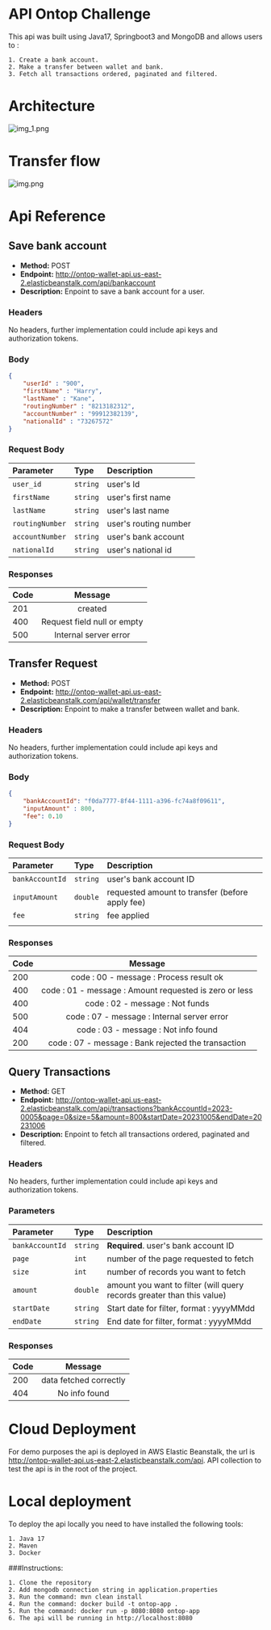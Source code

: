 # API Ontop Challenge
This api was built using Java17, Springboot3 and MongoDB and allows users to :

    1. Create a bank account.
    2. Make a transfer between wallet and bank.
    3. Fetch all transactions ordered, paginated and filtered.


# Architecture

![img_1.png](img_1.png)

# Transfer flow
![img.png](img.png)

# Api Reference

## Save bank account

- **Method:** POST
- **Endpoint:** http://ontop-wallet-api.us-east-2.elasticbeanstalk.com/api/bankaccount
- **Description:** Enpoint to save a bank account for a user.
### Headers

No headers, further implementation could include api keys and authorization tokens.

### Body
```json
{
    "userId" : "900",
    "firstName" : "Harry",
    "lastName" : "Kane",
    "routingNumber" : "8213182312",
    "accountNumber" : "99912382139",
    "nationalId" : "73267572"
}
```
### Request Body

| Parameter | Type     | Description           |
| :-------- | :------- |:----------------------|
| `user_id` | `string` | user's Id             |  
| `firstName` | `string` | user's first name     |  
| `lastName` | `string` | user's last name      |  
| `routingNumber` | `string` | user's routing number |  
| `accountNumber` | `string` | user's bank account   |  
| `nationalId` | `string` | user's national id    |  

### Responses

| Code          | Message           
| ------------- |:-------------:       
| 201            | created 
| 400           | Request field null or empty      
| 500            | Internal server error    


## Transfer Request

- **Method:** POST
- **Endpoint:** http://ontop-wallet-api.us-east-2.elasticbeanstalk.com/api/wallet/transfer
- **Description:** Enpoint to make a transfer between wallet and bank.
### Headers

No headers, further implementation could include api keys and authorization tokens.

### Body
```json
{
    "bankAccountId": "f0da7777-8f44-1111-a396-fc74a8f09611",
    "inputAmount" : 800,
    "fee": 0.10
}
```

### Request Body

| Parameter       | Type     | Description                                     |
|:----------------|:---------|:------------------------------------------------|
| `bankAccountId` | `string` | user's bank account ID                          |  
| `inputAmount`   | `double` | requested amount to transfer (before apply fee) |  
| `fee`           | `string` | fee applied                                     |  
                    |
### Responses

| Code          | Message           
| ------------- |:-------------:       
| 200           | code : 00 - message : Process result ok 
| 400           | code : 01 - message : Amount requested is zero or less
| 400           | code : 02 - message : Not funds
| 500           | code : 07 - message : Internal server error
| 404           | code : 03 - message : Not info found
| 200           | code : 07 - message : Bank rejected the transaction



## Query Transactions

- **Method:** GET
- **Endpoint:** http://ontop-wallet-api.us-east-2.elasticbeanstalk.com/api/transactions?bankAccountId=2023-0005&page=0&size=5&amount=800&startDate=20231005&endDate=20231006
- **Description:** Enpoint to fetch all transactions ordered, paginated and filtered.
### Headers

No headers, further implementation could include api keys and authorization tokens.

### Parameters
| Parameter       | Type     | Description                                                            |
|:----------------|:---------|:-----------------------------------------------------------------------|
| `bankAccountId` | `string` | **Required**. user's bank account ID                                   |
| `page`          | `int`    | number of the page requested to fetch                                  |
| `size`          | `int`    | number of records you want to fetch                                    |
| `amount`        | `double` | amount you want to filter (will query records greater than this value) |
| `startDate`     | `string` | Start date for filter, format : yyyyMMdd                               |
| `endDate`       | `string` | End date for filter, format : yyyyMMdd                                 |

### Responses
| Code | Message           
|------|:-------------:       
| 200  | data fetched correctly 
| 404  | No info found  


# Cloud Deployment
For demo purposes the api is deployed in AWS Elastic Beanstalk, the url is http://ontop-wallet-api.us-east-2.elasticbeanstalk.com/api.
API collection to test the api is in the root of the project.

# Local deployment
To deploy the api locally you need to have installed the following tools:

    1. Java 17
    2. Maven
    3. Docker

###Instructions:

    1. Clone the repository
    2. Add mongodb connection string in application.properties
    3. Run the command: mvn clean install
    4. Run the command: docker build -t ontop-app . 
    5. Run the command: docker run -p 8080:8080 ontop-app
    6. The api will be running in http://localhost:8080
